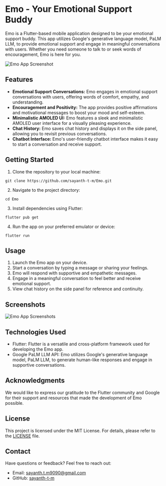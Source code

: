 <body>
    <h1>Emo - Your Emotional Support Buddy</h1>
    <p>Emo is a Flutter-based mobile application designed to be your emotional support buddy. This app utilizes Google's generative language model, PaLM LLM, to provide emotional support and engage in meaningful conversations with users. Whether you need someone to talk to or seek words of encouragement, Emo is here for you.</p>
    <img src="screenshots/emo_app_screenshot.png" alt="Emo App Screenshot" />
    <h2>Features</h2>
    <ul>
        <li><strong>Emotional Support Conversations:</strong> Emo engages in emotional support conversations with users, offering words of comfort, empathy, and understanding.</li>
        <li><strong>Encouragement and Positivity:</strong> The app provides positive affirmations and motivational messages to boost your mood and self-esteem.</li>
        <li><strong>Minimalistic AMOLED UI:</strong> Emo features a sleek and minimalistic AMOLED user interface for a visually pleasing experience.</li>
        <li><strong>Chat History:</strong> Emo saves chat history and displays it on the side panel, allowing you to revisit previous conversations.</li>
        <li><strong>Chatbot Interface:</strong> Emo's user-friendly chatbot interface makes it easy to start a conversation and receive support.</li>
    </ul>
    <h2>Getting Started</h2>
    <ol>
        <li>Clone the repository to your local machine:</li>
    </ol>
    <code>git clone https://github.com/sayanth-t-m/Emo.git</code>
    <ol start="2">
        <li>Navigate to the project directory:</li>
    </ol>
    <code>cd Emo</code>
    <ol start="3">
        <li>Install dependencies using Flutter:</li>
    </ol>
    <code>flutter pub get</code>
    <ol start="4">
        <li>Run the app on your preferred emulator or device:</li>
    </ol>
    <code>flutter run</code>
    <h2>Usage</h2>
    <ol>
        <li>Launch the Emo app on your device.</li>
        <li>Start a conversation by typing a message or sharing your feelings.</li>
        <li>Emo will respond with supportive and empathetic messages.</li>
        <li>Engage in a meaningful conversation to feel better and receive emotional support.</li>
        <li>View chat history on the side panel for reference and continuity.</li>
    </ol>
    <h2>Screenshots</h2>
    <img src="screenshots/emo_app_screenshots.png" alt="Emo App Screenshots" />
    <h2>Technologies Used</h2>
    <ul>
        <li>Flutter: Flutter is a versatile and cross-platform framework used for developing the Emo app.</li>
        <li>Google PaLM LLM API: Emo utilizes Google's generative language model, PaLM LLM, to generate human-like responses and engage in supportive conversations.</li>
    </ul>
    <h2>Acknowledgments</h2>
    <p>We would like to express our gratitude to the Flutter community and Google for their support and resources that made the development of Emo possible.</p>
    <h2>License</h2>
    <p>This project is licensed under the MIT License. For details, please refer to the <a href="LICENSE">LICENSE</a> file.</p>
    <h2>Contact</h2>
    <p>Have questions or feedback? Feel free to reach out:</p>
    <ul>
        <li>Email: <a href="mailto:sayanth.t.m9090@gmail.com">sayanth.t.m9090@gmail.com</a></li>
        <li>GitHub: <a href="https://github.com/sayanth-t-m">sayanth-t-m</a></li>
    </ul>
</body>
